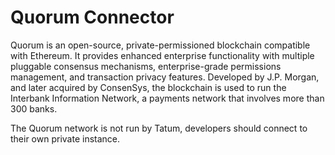 # Quorum Connector

Quorum is an open-source, private-permissioned blockchain compatible with Ethereum. It provides enhanced enterprise functionality with multiple pluggable consensus mechanisms, enterprise-grade permissions management, and transaction privacy features. Developed by J.P. Morgan, and later acquired by ConsenSys, the blockchain is used to run the Interbank Information Network, a payments network that involves more than 300 banks. 

The Quorum network is not run by Tatum, developers should connect to their own private instance.
